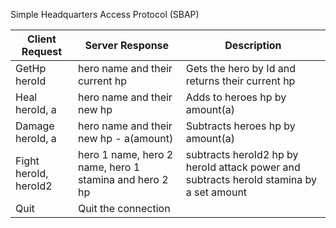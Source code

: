 
Simple Headquarters Access Protocol (SBAP)

| Client Request        | Server Response                                | Description                                                                              |
|-----------------------|------------------------------------------------|------------------------------------------------------------------------------------------|
| GetHp heroId          | hero name and their current hp                    | Gets the hero by Id and returns their current hp                                         |
| Heal heroId, a        | hero name and their new hp                            | Adds to heroes hp by amount(a)                                                           |
| Damage heroId, a      | hero name and their new hp - a(amount)                    | Subtracts heroes hp by amount(a)                                                         |
| Fight heroId, heroId2 | hero 1 name, hero 2 name, hero 1 stamina and hero 2 hp | subtracts heroId2 hp by heroId attack power and subtracts heroId stamina by a set amount |
| Quit                  | Quit the connection                            |                                                                                          |
